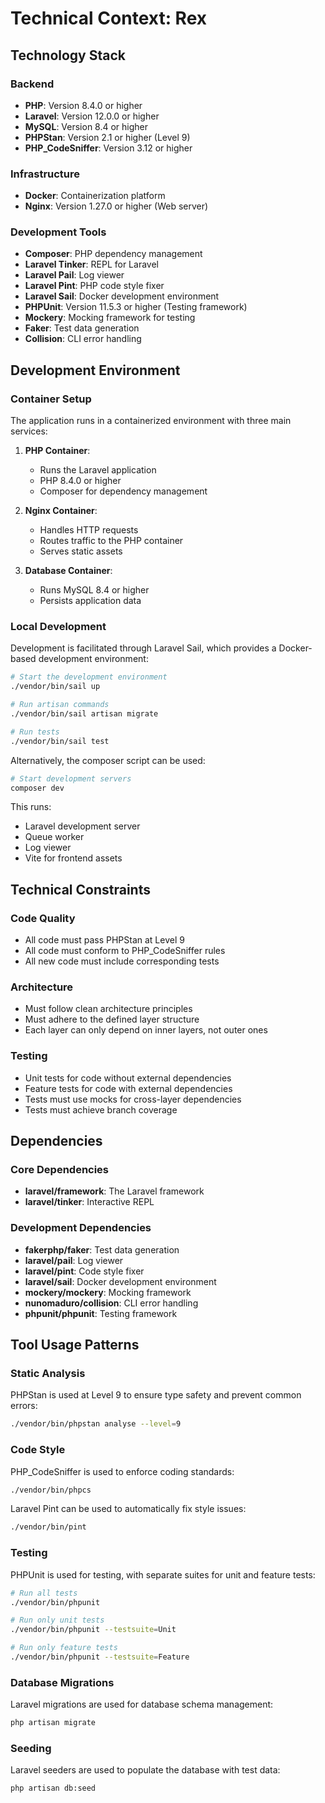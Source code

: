 # Technical Context: Rex

## Technology Stack

### Backend
- **PHP**: Version 8.4.0 or higher
- **Laravel**: Version 12.0.0 or higher
- **MySQL**: Version 8.4 or higher
- **PHPStan**: Version 2.1 or higher (Level 9)
- **PHP_CodeSniffer**: Version 3.12 or higher

### Infrastructure
- **Docker**: Containerization platform
- **Nginx**: Version 1.27.0 or higher (Web server)

### Development Tools
- **Composer**: PHP dependency management
- **Laravel Tinker**: REPL for Laravel
- **Laravel Pail**: Log viewer
- **Laravel Pint**: PHP code style fixer
- **Laravel Sail**: Docker development environment
- **PHPUnit**: Version 11.5.3 or higher (Testing framework)
- **Mockery**: Mocking framework for testing
- **Faker**: Test data generation
- **Collision**: CLI error handling

## Development Environment

### Container Setup
The application runs in a containerized environment with three main services:

1. **PHP Container**:
   - Runs the Laravel application
   - PHP 8.4.0 or higher
   - Composer for dependency management

2. **Nginx Container**:
   - Handles HTTP requests
   - Routes traffic to the PHP container
   - Serves static assets

3. **Database Container**:
   - Runs MySQL 8.4 or higher
   - Persists application data

### Local Development
Development is facilitated through Laravel Sail, which provides a Docker-based development environment:

```bash
# Start the development environment
./vendor/bin/sail up

# Run artisan commands
./vendor/bin/sail artisan migrate

# Run tests
./vendor/bin/sail test
```

Alternatively, the composer script can be used:

```bash
# Start development servers
composer dev
```

This runs:
- Laravel development server
- Queue worker
- Log viewer
- Vite for frontend assets

## Technical Constraints

### Code Quality
- All code must pass PHPStan at Level 9
- All code must conform to PHP_CodeSniffer rules
- All new code must include corresponding tests

### Architecture
- Must follow clean architecture principles
- Must adhere to the defined layer structure
- Each layer can only depend on inner layers, not outer ones

### Testing
- Unit tests for code without external dependencies
- Feature tests for code with external dependencies
- Tests must use mocks for cross-layer dependencies
- Tests must achieve branch coverage

## Dependencies

### Core Dependencies
- **laravel/framework**: The Laravel framework
- **laravel/tinker**: Interactive REPL

### Development Dependencies
- **fakerphp/faker**: Test data generation
- **laravel/pail**: Log viewer
- **laravel/pint**: Code style fixer
- **laravel/sail**: Docker development environment
- **mockery/mockery**: Mocking framework
- **nunomaduro/collision**: CLI error handling
- **phpunit/phpunit**: Testing framework

## Tool Usage Patterns

### Static Analysis
PHPStan is used at Level 9 to ensure type safety and prevent common errors:

```bash
./vendor/bin/phpstan analyse --level=9
```

### Code Style
PHP_CodeSniffer is used to enforce coding standards:

```bash
./vendor/bin/phpcs
```

Laravel Pint can be used to automatically fix style issues:

```bash
./vendor/bin/pint
```

### Testing
PHPUnit is used for testing, with separate suites for unit and feature tests:

```bash
# Run all tests
./vendor/bin/phpunit

# Run only unit tests
./vendor/bin/phpunit --testsuite=Unit

# Run only feature tests
./vendor/bin/phpunit --testsuite=Feature
```

### Database Migrations
Laravel migrations are used for database schema management:

```bash
php artisan migrate
```

### Seeding
Laravel seeders are used to populate the database with test data:

```bash
php artisan db:seed
```
